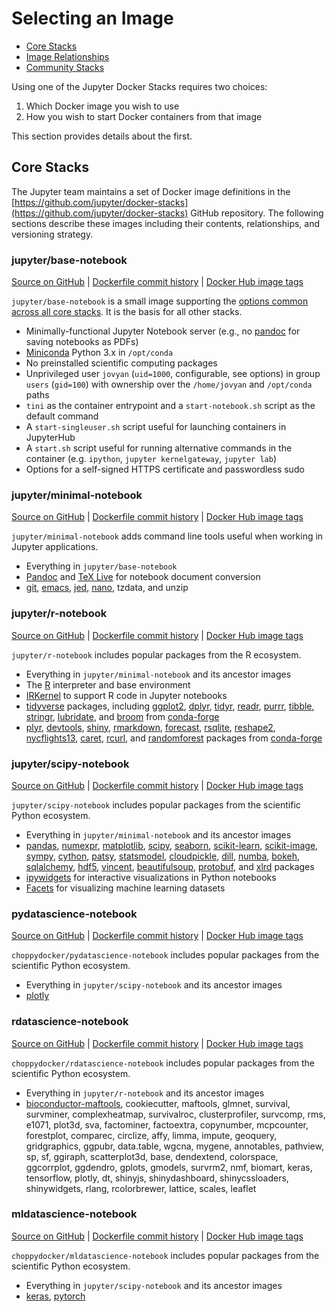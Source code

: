 # Selecting an Image

* [Core Stacks](#core-stacks)
* [Image Relationships](#image-relationships)
* [Community Stacks](#community-stacks)

Using one of the Jupyter Docker Stacks requires two choices:

1. Which Docker image you wish to use
2. How you wish to start Docker containers from that image

This section provides details about the first.

## Core Stacks

The Jupyter team maintains a set of Docker image definitions in the [https://github.com/jupyter/docker-stacks](https://github.com/jupyter/docker-stacks) GitHub repository. The following sections describe these images including their contents, relationships, and versioning strategy.

### jupyter/base-notebook

[Source on GitHub](https://github.com/jupyter/docker-stacks/tree/master/base-notebook)
| [Dockerfile commit history](https://github.com/jupyter/docker-stacks/commits/master/base-notebook/Dockerfile)
| [Docker Hub image tags](https://hub.docker.com/r/jupyter/base-notebook/tags/)

`jupyter/base-notebook` is a small image supporting the [options common across all core stacks](common.md). It is the basis for all other stacks.

* Minimally-functional Jupyter Notebook server (e.g., no [pandoc](https://pandoc.org/) for saving notebooks as PDFs)
* [Miniconda](https://conda.io/miniconda.html) Python 3.x in `/opt/conda`
* No preinstalled scientific computing packages
* Unprivileged user `jovyan` (`uid=1000`, configurable, see options) in group `users` (`gid=100`) with ownership over the `/home/jovyan` and `/opt/conda` paths
* `tini` as the container entrypoint and a `start-notebook.sh` script as the default command
* A `start-singleuser.sh` script useful for launching containers in JupyterHub
* A `start.sh` script useful for running alternative commands in the container (e.g. `ipython`, `jupyter kernelgateway`, `jupyter lab`)
* Options for a self-signed HTTPS certificate and passwordless sudo

### jupyter/minimal-notebook

[Source on GitHub](https://github.com/jupyter/docker-stacks/tree/master/minimal-notebook)
| [Dockerfile commit history](https://github.com/jupyter/docker-stacks/commits/master/minimal-notebook/Dockerfile)
| [Docker Hub image tags](https://hub.docker.com/r/jupyter/minimal-notebook/tags/)

`jupyter/minimal-notebook` adds command line tools useful when working in Jupyter applications.

* Everything in `jupyter/base-notebook`
* [Pandoc](http://pandoc.org) and [TeX Live](https://www.tug.org/texlive/) for notebook document conversion
* [git](https://git-scm.com/), [emacs](https://www.gnu.org/software/emacs/), [jed](https://www.jedsoft.org/jed/), [nano](https://www.nano-editor.org/), tzdata, and unzip

### jupyter/r-notebook

[Source on GitHub](https://github.com/jupyter/docker-stacks/tree/master/r-notebook)
| [Dockerfile commit history](https://github.com/jupyter/docker-stacks/commits/master/r-notebook/Dockerfile)
| [Docker Hub image tags](https://hub.docker.com/r/jupyter/r-notebook/tags/)

`jupyter/r-notebook` includes popular packages from the R ecosystem.

* Everything in `jupyter/minimal-notebook` and its ancestor images
* The [R](https://www.r-project.org/) interpreter and base environment
* [IRKernel](https://irkernel.github.io/) to support R code in Jupyter notebooks
* [tidyverse](https://www.tidyverse.org/) packages, including [ggplot2](http://ggplot2.org/), [dplyr](http://dplyr.tidyverse.org/), [tidyr](http://tidyr.tidyverse.org/), [readr](http://readr.tidyverse.org/), [purrr](http://purrr.tidyverse.org/), [tibble](http://tibble.tidyverse.org/), [stringr](http://stringr.tidyverse.org/), [lubridate](http://lubridate.tidyverse.org/), and [broom](https://cran.r-project.org/web/packages/broom/vignettes/broom.html) from [conda-forge](https://conda-forge.github.io/feedstocks)
* [plyr](https://cran.r-project.org/web/packages/plyr/index.html), [devtools](https://cran.r-project.org/web/packages/devtools/index.html), [shiny](https://shiny.rstudio.com/), [rmarkdown](http://rmarkdown.rstudio.com/), [forecast](https://cran.r-project.org/web/packages/forecast/forecast.pdf), [rsqlite](https://cran.r-project.org/web/packages/RSQLite/index.html), [reshape2](https://cran.r-project.org/web/packages/reshape2/reshape2.pdf), [nycflights13](https://cran.r-project.org/web/packages/nycflights13/index.html), [caret](http://topepo.github.io/caret/index.html), [rcurl](https://cran.r-project.org/web/packages/RCurl/index.html), and [randomforest](https://cran.r-project.org/web/packages/randomForest/randomForest.pdf) packages from [conda-forge](https://conda-forge.github.io/feedstocks)

### jupyter/scipy-notebook

[Source on GitHub](https://github.com/jupyter/docker-stacks/tree/master/scipy-notebook)
| [Dockerfile commit history](https://github.com/jupyter/docker-stacks/commits/master/scipy-notebook/Dockerfile)
| [Docker Hub image tags](https://hub.docker.com/r/jupyter/scipy-notebook/tags/)

`jupyter/scipy-notebook` includes popular packages from the scientific Python ecosystem.

* Everything in `jupyter/minimal-notebook` and its ancestor images
* [pandas](https://pandas.pydata.org/), [numexpr](https://github.com/pydata/numexpr), [matplotlib](https://matplotlib.org/), [scipy](https://www.scipy.org/), [seaborn](https://seaborn.pydata.org/), [scikit-learn](http://scikit-learn.org/stable/), [scikit-image](http://scikit-image.org/), [sympy](http://www.sympy.org/en/index.html), [cython](http://cython.org/), [patsy](https://patsy.readthedocs.io/en/latest/), [statsmodel](http://www.statsmodels.org/stable/index.html), [cloudpickle](https://github.com/cloudpipe/cloudpickle), [dill](https://pypi.python.org/pypi/dill), [numba](https://numba.pydata.org/), [bokeh](https://bokeh.pydata.org/en/latest/), [sqlalchemy](https://www.sqlalchemy.org/), [hdf5](http://www.h5py.org/), [vincent](http://vincent.readthedocs.io/en/latest/), [beautifulsoup](https://www.crummy.com/software/BeautifulSoup/), [protobuf](https://developers.google.com/protocol-buffers/docs/pythontutorial), and [xlrd](http://www.python-excel.org/) packages
* [ipywidgets](https://ipywidgets.readthedocs.io/en/stable/) for interactive visualizations in Python notebooks
* [Facets](https://github.com/PAIR-code/facets) for visualizing machine learning datasets

### pydatascience-notebook

[Source on GitHub](https://github.com/jupyter-datascience/datascience-stacks/tree/master/pydatascience-notebook)
| [Dockerfile commit history](https://github.com/jupyter-datascience/datascience-stacks/commits/master/pydatascience-notebook/Dockerfile)
| [Docker Hub image tags](https://hub.docker.com/choppydocker/pydatascience-notebook/tags/)

`choppydocker/pydatascience-notebook` includes popular packages from the scientific Python ecosystem.

* Everything in `jupyter/scipy-notebook` and its ancestor images
* [plotly](http://plotly.github.io/)

### rdatascience-notebook

[Source on GitHub](https://github.com/jupyter-datascience/datascience-stacks/tree/master/rdatascience-notebook)
| [Dockerfile commit history](https://github.com/jupyter-datascience/datascience-stacks/commits/master/rdatascience-notebook/Dockerfile)
| [Docker Hub image tags](https://hub.docker.com/choppydocker/rdatascience-notebook/tags/)

`choppydocker/rdatascience-notebook` includes popular packages from the scientific Python ecosystem.

* Everything in `jupyter/r-notebook` and its ancestor images
* [bioconductor-maftools](https://bioconductor.org/packages/3.10/bioc/html/maftools.html), cookiecutter, maftools, glmnet, survival, survminer, complexheatmap, survivalroc, clusterprofiler, survcomp, rms, e1071, plot3d, sva, factominer, factoextra, copynumber, mcpcounter, forestplot, comparec, circlize, affy, limma, impute, geoquery, gridgraphics, ggpubr, data.table, wgcna, mygene, annotables, pathview, sp, sf, ggiraph, scatterplot3d, base, dendextend, colorspace, ggcorrplot, ggdendro, gplots, gmodels, survrm2, nmf, biomart, keras, tensorflow, plotly, dt, shinyjs, shinydashboard, shinycssloaders, shinywidgets, rlang, rcolorbrewer, lattice, scales, leaflet

### mldatascience-notebook

[Source on GitHub](https://github.com/jupyter-datascience/datascience-stacks/tree/master/mldatascience-notebook)
| [Dockerfile commit history](https://github.com/jupyter-datascience/datascience-stacks/commits/master/mldatascience-notebook/Dockerfile)
| [Docker Hub image tags](https://hub.docker.com/choppydocker/mldatascience-notebook/tags/)

`choppydocker/mldatascience-notebook` includes popular packages from the scientific Python ecosystem.

* Everything in `jupyter/scipy-notebook` and its ancestor images
* [keras](https://github.com/keras-team/keras), [pytorch](http://pytorch.org/)